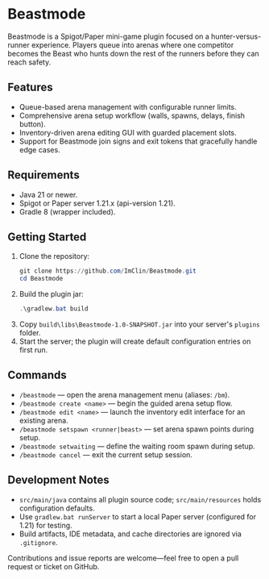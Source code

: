 # Beastmode

Beastmode is a Spigot/Paper mini-game plugin focused on a hunter-versus-runner experience. Players queue into arenas where one competitor becomes the Beast who hunts down the rest of the runners before they can reach safety.

## Features
- Queue-based arena management with configurable runner limits.
- Comprehensive arena setup workflow (walls, spawns, delays, finish button).
- Inventory-driven arena editing GUI with guarded placement slots.
- Support for Beastmode join signs and exit tokens that gracefully handle edge cases.

## Requirements
- Java 21 or newer.
- Spigot or Paper server 1.21.x (api-version 1.21).
- Gradle 8 (wrapper included).

## Getting Started
1. Clone the repository:
   ```powershell
   git clone https://github.com/ImClin/Beastmode.git
   cd Beastmode
   ```
2. Build the plugin jar:
   ```powershell
   .\gradlew.bat build
   ```
3. Copy `build\libs\Beastmode-1.0-SNAPSHOT.jar` into your server's `plugins` folder.
4. Start the server; the plugin will create default configuration entries on first run.

## Commands
- `/beastmode` — open the arena management menu (aliases: `/bm`).
- `/beastmode create <name>` — begin the guided arena setup flow.
- `/beastmode edit <name>` — launch the inventory edit interface for an existing arena.
- `/beastmode setspawn <runner|beast>` — set arena spawn points during setup.
- `/beastmode setwaiting` — define the waiting room spawn during setup.
- `/beastmode cancel` — exit the current setup session.

## Development Notes
- `src/main/java` contains all plugin source code; `src/main/resources` holds configuration defaults.
- Use `gradlew.bat runServer` to start a local Paper server (configured for 1.21) for testing.
- Build artifacts, IDE metadata, and cache directories are ignored via `.gitignore`.

Contributions and issue reports are welcome—feel free to open a pull request or ticket on GitHub.
